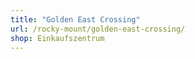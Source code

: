 ```yaml
---
title: "Golden East Crossing"
url: /rocky-mount/golden-east-crossing/
shop: Einkaufszentrum
---
```

